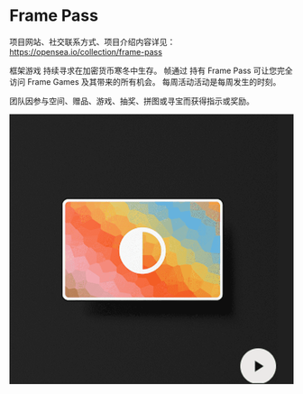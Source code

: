 # Frame Pass

项目网站、社交联系方式、项目介绍内容详见：https://opensea.io/collection/frame-pass

框架游戏 持续寻求在加密货币寒冬中生存。
帧通过 持有 Frame Pass 可让您完全访问 Frame Games 及其带来的所有机会。
每周活动活动是每周发生的时刻。

团队因参与空间、赠品、游戏、抽奖、拼图或寻宝而获得指示或奖励。

![nft](01.png)
